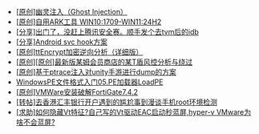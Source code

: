 + [[原创]幽灵注入（Ghost Injection）](https://bbs.kanxue.com/thread-286307.htm)
+ [[原创]自用ARK工具 WIN10:1709-WIN11:24H2](https://bbs.kanxue.com/thread-286026.htm)
+ [[分享]出门了，没赶上腾讯安全赛。顺手发个去tvm后的idb](https://bbs.kanxue.com/thread-286260.htm)
+ [[分享]Android svc hook方案](https://bbs.kanxue.com/thread-286308.htm)
+ [[原创]ttEncrypt加密逆向分析（详细版）](https://bbs.kanxue.com/thread-286273.htm)
+ [[原创][原创]最新版某姆会员商店的某T盾风控分析与绕过](https://bbs.kanxue.com/thread-286243.htm)
+ [[原创]基于ptrace注入对unity手游进行dump的方案](https://bbs.kanxue.com/thread-286222.htm)
+ [WindowsPE文件格式入门05.PE加载器LoadPE](https://bbs.kanxue.com/thread-286329.htm)
+ [[原创]VMWare安装破解FortiGate7.4.2](https://bbs.kanxue.com/thread-284794.htm)
+ [[转帖]去香港汇丰银行开户遇到的尴尬事到漫谈手机root环境检测](https://bbs.kanxue.com/thread-285754.htm)
+ [[求助]如何隐藏Vt特征?自己写的Vt驱动EAC启动秒蓝屏,hyper-v VMware为啥不会蓝屏?](https://bbs.kanxue.com/thread-274444.htm)
